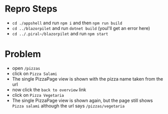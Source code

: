 # Repro Steps
- `cd ./appshell` and run `npm i` and then `npm run build`
- `cd ../blazorpilet` and run `dotnet build` (youl'll get an error here)
- `cd ../.piral~/blazorpilet` and run `npm start`

#  Problem
- open `/pizzas`
- click on `Pizza Salami`
- The single PizzaPage view is shown with the pizza name taken from the url
- now click the `back to overview` link
- click on `Pizza Vegetaria`
- The single PizzaPage view is shown again, but the page still shows `Pizza salami` although the url says `/pizzas/vegetaria`